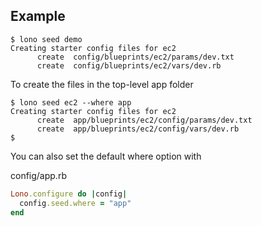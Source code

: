 ## Example

    $ lono seed demo
    Creating starter config files for ec2
          create  config/blueprints/ec2/params/dev.txt
          create  config/blueprints/ec2/vars/dev.rb

To create the files in the top-level app folder

    $ lono seed ec2 --where app
    Creating starter config files for ec2
          create  app/blueprints/ec2/config/params/dev.txt
          create  app/blueprints/ec2/config/vars/dev.rb
    $

You can also set the default where option with

config/app.rb

```ruby
Lono.configure do |config|
  config.seed.where = "app"
end
```
